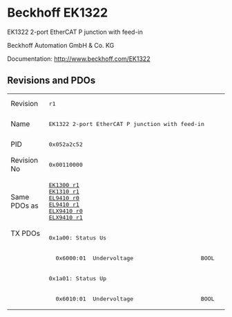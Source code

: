# Beckhoff EK1322

EK1322 2-port EtherCAT P junction with feed-in

Beckhoff Automation GmbH & Co. KG

Documentation: <a href="http://www.beckhoff.com/EK1322">http://www.beckhoff.com/EK1322</a>

## Revisions and PDOs
<table>
<tr >
<td class="first">Revision</td>
<td ><pre>r1</pre></td>
</tr>
<tr >
<td class="first">Name</td>
<td ><pre>EK1322 2-port EtherCAT P junction with feed-in</pre></td>
</tr>
<tr >
<td class="first">PID</td>
<td ><pre>0x052a2c52</pre></td>
</tr>
<tr >
<td class="first">Revision No</td>
<td ><pre>0x00110000</pre></td>
</tr>
<tr >
<td class="first">Same PDOs as</td>
<td ><pre><a href="EK1300">EK1300 r1</a><br/><a href="EK1310">EK1310 r1</a><br/><a href="EL9410">EL9410 r0</a><br/><a href="EL9410">EL9410 r1</a><br/><a href="ELX9410">ELX9410 r0</a><br/><a href="ELX9410">ELX9410 r1</a></pre></td>
</tr>
<tr class="txpdo pdosection">
<td class="first" rowspan=4 valign=top>TX PDOs</td>
<td><pre>0x1a00: Status Us</pre></td>
<td></td>
</tr>
<tr class="txpdo">
<td class="first"><pre>  0x6000:01  Undervoltage                    BOOL</pre></td>
</tr>
<tr class="txpdo pdosection">
<td class="first"><pre>0x1a01: Status Up</pre></td>
</tr>
<tr class="txpdo">
<td class="first"><pre>  0x6010:01  Undervoltage                    BOOL</pre></td>
</tr>
</table>
